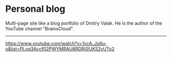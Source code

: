  # Personal blog

Multi-page site like a blog portfolio of Dmitry Valak. He is the author of the YouTube channel "BrainsCloud". 
***
https://www.youtube.com/watch?v=1ccA_Jo6u-o&list=PLoq3Accf02PWYMRAU8RDRjSfJK52vUTo2

